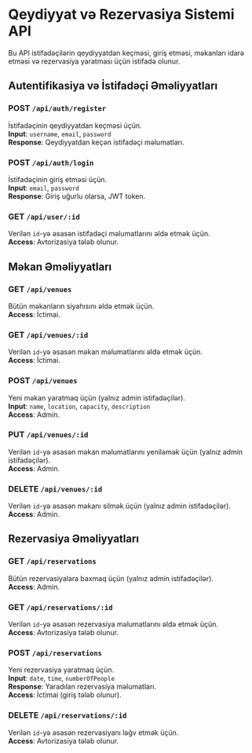 # Qeydiyyat və Rezervasiya Sistemi API

Bu API istifadəçilərin qeydiyyatdan keçməsi, giriş etməsi, məkanları idarə etməsi və rezervasiya yaratması üçün istifadə olunur.

## Autentifikasiya və İstifadəçi Əməliyyatları

### POST `/api/auth/register`
İstifadəçinin qeydiyyatdan keçməsi üçün.  
**Input**: `username`, `email`, `password`  
**Response**: Qeydiyyatdan keçən istifadəçi məlumatları.

### POST `/api/auth/login`
İstifadəçinin giriş etməsi üçün.  
**Input**: `email`, `password`  
**Response**: Giriş uğurlu olarsa, JWT token.

### GET `/api/user/:id`
Verilən `id`-yə əsasən istifadəçi məlumatlarını əldə etmək üçün.  
**Access**: Avtorizasiya tələb olunur.

## Məkan Əməliyyatları

### GET `/api/venues`
Bütün məkanların siyahısını əldə etmək üçün.  
**Access**: İctimai.

### GET `/api/venues/:id`
Verilən `id`-yə əsasən məkan məlumatlarını əldə etmək üçün.  
**Access**: İctimai.

### POST `/api/venues`
Yeni məkan yaratmaq üçün (yalnız admin istifadəçilər).  
**Input**: `name`, `location`, `capacity`, `description`  
**Access**: Admin.

### PUT `/api/venues/:id`
Verilən `id`-yə əsasən məkan məlumatlarını yeniləmək üçün (yalnız admin istifadəçilər).  
**Access**: Admin.

### DELETE `/api/venues/:id`
Verilən `id`-yə əsasən məkanı silmək üçün (yalnız admin istifadəçilər).  
**Access**: Admin.

## Rezervasiya Əməliyyatları

### GET `/api/reservations`
Bütün rezervasiyalara baxmaq üçün (yalnız admin istifadəçilər).  
**Access**: Admin.

### GET `/api/reservations/:id`
Verilən `id`-yə əsasən rezervasiya məlumatlarını əldə etmək üçün.  
**Access**: Avtorizasiya tələb olunur.

### POST `/api/reservations`
Yeni rezervasiya yaratmaq üçün.  
**Input**: `date`, `time`, `numberOfPeople`  
**Response**: Yaradılan rezervasiya məlumatları.  
**Access**: İctimai (giriş tələb olunur).

### DELETE `/api/reservations/:id`
Verilən `id`-yə əsasən rezervasiyanı ləğv etmək üçün.  
**Access**: Avtorizasiya tələb olunur.
